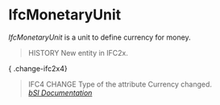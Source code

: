 IfcMonetaryUnit
===============
_IfcMonetaryUnit_ is a unit to define currency for money.  
  
> HISTORY  New entity in IFC2x.  
  
{ .change-ifc2x4}  
> IFC4 CHANGE  Type of the attribute Currency changed.  
[ _bSI
Documentation_](https://standards.buildingsmart.org/IFC/DEV/IFC4_2/FINAL/HTML/schema/ifcmeasureresource/lexical/ifcmonetaryunit.htm)


